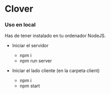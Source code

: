 # Clover

### Uso en local

Has de tener instalado en tu ordenador NodeJS.

* Iniciar el servidor
   * npm i
   * npm run server

* Iniciar el lado cliente (en la carpeta client)
    * npm i
    * npm start

